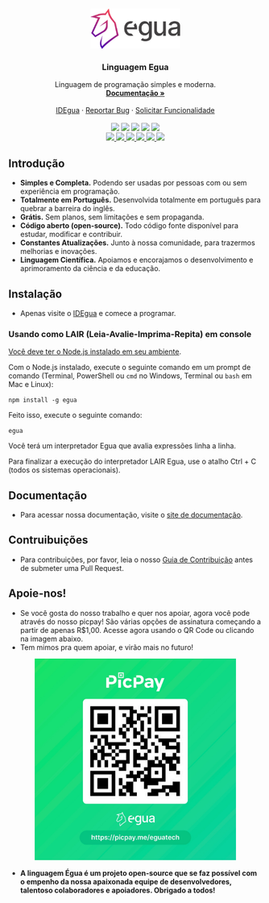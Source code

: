 <br>
<p align="center">
  <img src="./web/assets/egua.png" alt="egua" width="auto" height="80px">

  <h3 align="center">Linguagem Egua</h3>

  <p align="center">
    Linguagem de programação simples e moderna.
    <br />
    <a href="https://egua.tech/docs/egua" target="_blank"><strong>Documentação »</strong></a>
    <br />
    <br />
    <a href="https://egua.tech/egua/" target="_blank">IDEgua</a>
    ·
    <a href="https://github.com/eguatech/egua/issues" target="_blank">Reportar Bug</a>
    ·
    <a href="https://github.com/eguatech/egua/issues" target="_blank">Solicitar Funcionalidade</a>
    <br />
    <br />
    <img src="https://img.shields.io/github/issues/eguatech/egua" />
    <img src="https://img.shields.io/github/stars/eguatech/egua" />
    <img src="https://img.shields.io/github/forks/eguatech/egua" />
    <img src="https://img.shields.io/npm/v/egua">
    <img src="https://img.shields.io/github/license/eguatech/egua" />
    <br>
    <a href="https://github.com/eguatech" target="_blank"><img src="https://img.shields.io/badge/-Github-000?style=flat&logo=Github&logoColor=white">
    <a href="https://twitter.com/eguatech" target="_blank"> <img src="https://img.shields.io/badge/-Twitter-1ca0f1?style=flat&labelColor=1ca0f1&logo=twitter&logoColor=white&link=Twitter" href="https://twitter.com/eguatech">
    <a href="https://www.instagram.com/eguatech/" target="_blank"><img src="https://img.shields.io/badge/-Instagram-c13584?style=flat&labelColor=c13584&logo=instagram&logoColor=white">
    <a href="https://www.youtube.com/channel/UCDgGUdR_6hZ6lfVaQbkQPLw" target="_blank"><img src="https://img.shields.io/badge/-YouTube-ff0000?style=flat-square&labelColor=ff0000&logo=youtube&logoColor=white">
    <a href="https://www.linkedin.com/company/eguatech/" target="_blank"><img src="https://img.shields.io/badge/-LinkedIn-blue?style=flat&logo=Linkedin&logoColor=white"> </a>
    <a href="https://dev.to/eguatech" target="_blank"><img src="https://img.shields.io/badge/DEV.TO-%230A0A0A.svg?&style=for-the-badge&logo=dev-dot-to&logoColor=white" height=22> </a>
  </p>
</p>

## Introdução

- **Simples e Completa.** Podendo ser usadas por pessoas com ou sem experiência em programação.
- **Totalmente em Português.** Desenvolvida totalmente em português para quebrar a barreira do inglês.
- **Grátis.** Sem planos, sem limitações e sem propaganda.
- **Código aberto (open-source).** Todo código fonte disponível para estudar, modificar e contribuir.
- **Constantes Atualizações.** Junto à nossa comunidade, para trazermos melhorias e inovações.
- **Linguagem Científica.** Apoiamos e encorajamos o desenvolvimento e aprimoramento da ciência e da educação.

## Instalação

- Apenas visite o [IDEgua](https://egua.tech/egua/) e comece a programar.

### Usando como LAIR (Leia-Avalie-Imprima-Repita) em console

[Você deve ter o Node.js instalado em seu ambiente](https://dicasdejavascript.com.br/instalacao-do-nodejs-e-npm-no-windows-passo-a-passo). 

Com o Node.js instalado, execute o seguinte comando em um prompt de comando (Terminal, PowerShell ou `cmd` no Windows, Terminal ou `bash` em Mac e Linux):

```
npm install -g egua
```

Feito isso, execute o seguinte comando:

```
egua
```

Você terá um interpretador Egua que avalia expressões linha a linha. 

Para finalizar a execução do interpretador LAIR Egua, use o atalho <key>Ctrl</key> + <key>C</key> (todos os sistemas operacionais).

## Documentação

- Para acessar nossa documentação, visite o [site de documentação](https://egua.tech/docs).

## Contruibuições

* Para contribuições, por favor, leia o nosso [Guia de Contribuição](.github/CONTRIBUTING.md) antes de submeter uma Pull Request.

## Apoie-nos!

- Se você gosta do nosso trabalho e quer nos apoiar, agora você pode através do nosso picpay! São várias opções de assinatura começando a partir de apenas R$1,00. Acesse agora usando o QR Code ou clicando na imagem abaixo.
- Tem mimos pra quem apoiar, e virão mais no futuro!

<p align="center">
  <a href="https://picpay.me/eguatech" target="_blank">
    <img src="web/assets/picpay.jpeg" alt="picpay" width="auto" height="400px" />
  </a>
</p>

- **A linguagem Égua é um projeto open-source que se faz possível com o empenho da nossa apaixonada equipe de desenvolvedores, talentoso colaboradores e apoiadores. Obrigado a todos!**

